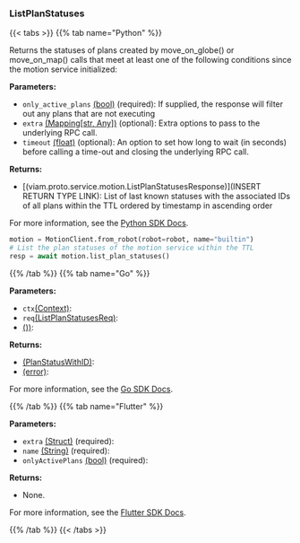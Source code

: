 ### ListPlanStatuses

{{< tabs >}}
{{% tab name="Python" %}}

Returns the statuses of plans created by move_on_globe() or move_on_map() calls that meet at least one of the following conditions since the motion service initialized:

**Parameters:**

- `only_active_plans` [(bool)](https://docs.python.org/3/library/stdtypes.html#boolean-type-bool) (required): If supplied, the response will filter out any plans that are not executing
- `extra` [(Mapping[str, Any])](<INSERT PARAM TYPE LINK>) (optional): Extra options to pass to the underlying RPC call.
- `timeout` [(float)](<INSERT PARAM TYPE LINK>) (optional): An option to set how long to wait (in seconds) before calling a time-out and closing the underlying RPC call.

**Returns:**

- [(viam.proto.service.motion.ListPlanStatusesResponse)](INSERT RETURN TYPE LINK): List of last known statuses with the associated IDs of all plans within the TTL ordered by timestamp in ascending order

For more information, see the [Python SDK Docs](https://python.viam.dev/autoapi/viam/services/motion/client/index.html#viam.services.motion.client.MotionClient.list_plan_statuses).

``` python {class="line-numbers linkable-line-numbers"}
motion = MotionClient.from_robot(robot=robot, name="builtin")
# List the plan statuses of the motion service within the TTL
resp = await motion.list_plan_statuses()
```

{{% /tab %}}
{{% tab name="Go" %}}

**Parameters:**

- `ctx`[(Context)](https://pkg.go.dev/context#Context):
- `req`[(ListPlanStatusesReq)](https://pkg.go.dev#ListPlanStatusesReq):
- [())](<INSERT PARAM TYPE LINK>):

**Returns:**

- [(PlanStatusWithID)](https://pkg.go.dev#PlanStatusWithID):
- [(error)](https://pkg.go.dev/builtin#error):

For more information, see the [Go SDK Docs](https://pkg.go.dev/go.viam.com/rdk/services/motion#Service).

{{% /tab %}}
{{% tab name="Flutter" %}}

**Parameters:**

- `extra` [(Struct)](<INSERT PARAM TYPE LINK>) (required):
- `name` [(String)](https://api.flutter.dev/flutter/dart-core/String-class.html) (required):
- `onlyActivePlans` [(bool)](https://api.flutter.dev/flutter/dart-core/bool-class.html) (required):

**Returns:**

- None.

For more information, see the [Flutter SDK Docs](https://flutter.viam.dev/viam_protos.service.motion/MotionServiceClient/listPlanStatuses.html).

{{% /tab %}}
{{< /tabs >}}
